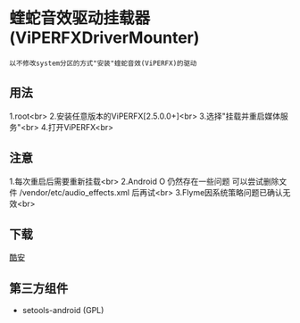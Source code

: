 # 蝰蛇音效驱动挂载器(ViPERFXDriverMounter)
    以不修改system分区的方式"安装"蝰蛇音效(ViPERFX)的驱动

## 用法
1.root\<br>
2.安装任意版本的ViPERFX\[2.5.0.0+\]\<br>
3.选择"挂载并重启媒体服务"\<br>
4.打开ViPERFX\<br>

## 注意
1.每次重启后需要重新挂载\<br>
2.Android O 仍然存在一些问题 可以尝试删除文件 /vendor/etc/audio_effects.xml 后再试\<br>
3.Flyme因系统策略问题已确认无效\<br>
    
## 下载
[酷安](https://www.coolapk.com/apk/me.llun.v4amounter)

## 第三方组件
* setools-android (GPL)
